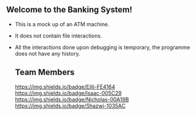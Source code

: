 ## Welcome to the Banking System!
- This is a mock up of an ATM machine.
- It does not contain file interactions.
- All the interactions done upon debugging is temporary, the programme does not have any history.

  ## Team Members
  https://img.shields.io/badge/Eilli-FE4164
  https://img.shields.io/badge/Isaac-005C29
  https://img.shields.io/badge/Nicholas-00A19B
  https://img.shields.io/badge/Shazwi-1035AC


